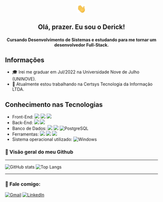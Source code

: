 <p align="center"><img src="https://github.com/ABSphreak/ABSphreak/blob/master/gifs/Hi.gif" width="30px"></p>

## <p align="center">Olá, prazer. Eu sou o Derick!</p>
<p align="center"><b>Cursando Desenvolvimento de Sistemas e estudando para me tornar um desenvolvedor Full-Stack.</b></p>

## Informações

- 🎓 Irei me graduar em Jul/2022 na Universidade Nove de Julho (UNINOVE).
- 💼 Atualmente estou trabalhando na Certsys Tecnologia da Informação LTDA.

## Conhecimento nas Tecnologias
- Front-End: <img src = "https://img.shields.io/badge/-HTML5-E34F26?style=flat&logo=html5&logoColor=white"> <img src = "https://img.shields.io/badge/-CSS3-1572B6?style=flat&logo=css3&logoColor=white"> <img src="https://img.shields.io/badge/-JavaScript-eed718?style=flat&logo=javascript&logoColor=ffffff">
- Back-End: <img src="https://img.shields.io/badge/-Express.js-787878?style=flat"> <img src="https://img.shields.io/badge/-Node.js-3C873A?style=flat&logo=Node.js&logoColor=white">
- Banco de Dados: <img src="https://img.shields.io/badge/-MySQL-F29111?style=flat&logo=mysql&logoColor=FFFFFF"> <img src="https://img.shields.io/badge/-MongoDB-4DB33D?style=flat&logo=mongodb&logoColor=FFFFFF"> ![PostgreSQL](https://img.shields.io/badge/-PostgreSQL-336791?style=flat-square&logo=postgresql)
- Ferramentas: <img src="http://img.shields.io/badge/-VS%20Code-007ACC?style=flat&logo=visual%20studio%20code&logoColor=white"> <img src="http://img.shields.io/badge/-Git-F1502F?style=flat&logo=git&logoColor=FFFFFF"> <img src="http://img.shields.io/badge/-Github-000000?style=flat&logo=github&logoColor=FFFFFF">
- Sistema operacional utilizado: ![Windows](http://img.shields.io/badge/-Windows-0078D6?style=flat-square&logo=windows&logoColor=ffffff)

### 🧾 Visão geral do meu Github
---
![GitHub stats](https://github-readme-stats.vercel.app/api?username=DerickCSilva&show_icons=true&hide_border=true)
![Top Langs](https://github-readme-stats.vercel.app/api/top-langs/?username=DerickCSilva&layout=compact&hide=Vue,Shell&custom_title=Tecnologias%20mais%20utilizadas&card_width=447)

---

### 🤝 Fale comigo:
[![Gmail](https://img.shields.io/badge/-GMAIL-D14836?style=for-the-badge&logo=gmail&logoColor=white)](mailto:derick.cardoso17@gmail.com)
[![LinkedIn](https://img.shields.io/badge/-LINKEDIN-0077B5?style=for-the-badge&logo=linkedin&logoColor=white)](https://www.linkedin.com/in/derick-cardoso-da-silva-498183198/)

